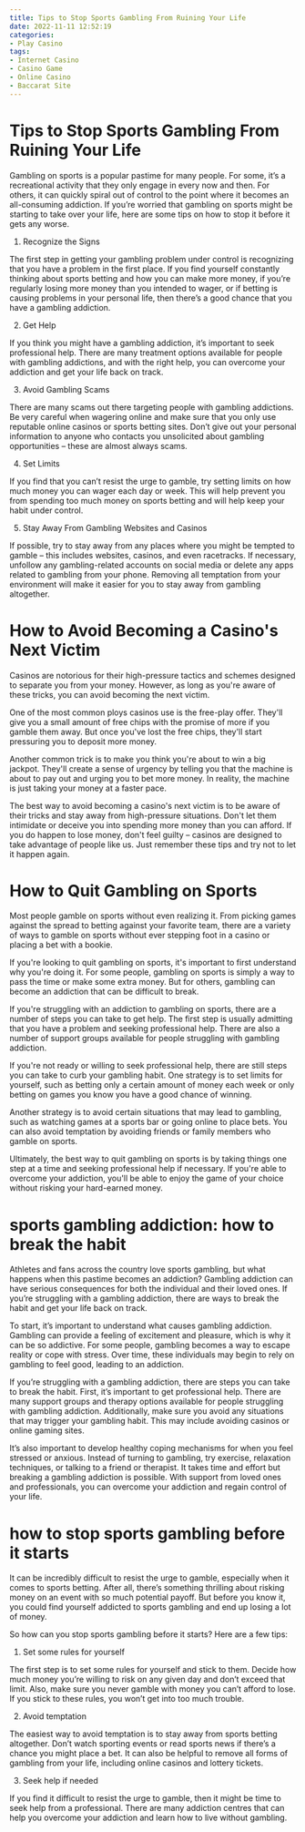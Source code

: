```yaml
---
title: Tips to Stop Sports Gambling From Ruining Your Life
date: 2022-11-11 12:52:19
categories:
- Play Casino
tags:
- Internet Casino
- Casino Game
- Online Casino
- Baccarat Site
---
```



#  Tips to Stop Sports Gambling From Ruining Your Life

Gambling on sports is a popular pastime for many people. For some, it’s a recreational activity that they only engage in every now and then. For others, it can quickly spiral out of control to the point where it becomes an all-consuming addiction. If you’re worried that gambling on sports might be starting to take over your life, here are some tips on how to stop it before it gets any worse.

1. Recognize the Signs

The first step in getting your gambling problem under control is recognizing that you have a problem in the first place. If you find yourself constantly thinking about sports betting and how you can make more money, if you’re regularly losing more money than you intended to wager, or if betting is causing problems in your personal life, then there’s a good chance that you have a gambling addiction.

2. Get Help

If you think you might have a gambling addiction, it’s important to seek professional help. There are many treatment options available for people with gambling addictions, and with the right help, you can overcome your addiction and get your life back on track.

3. Avoid Gambling Scams

There are many scams out there targeting people with gambling addictions. Be very careful when wagering online and make sure that you only use reputable online casinos or sports betting sites. Don’t give out your personal information to anyone who contacts you unsolicited about gambling opportunities – these are almost always scams.

4. Set Limits

If you find that you can’t resist the urge to gamble, try setting limits on how much money you can wager each day or week. This will help prevent you from spending too much money on sports betting and will help keep your habit under control.

5. Stay Away From Gambling Websites and Casinos

If possible, try to stay away from any places where you might be tempted to gamble – this includes websites, casinos, and even racetracks. If necessary, unfollow any gambling-related accounts on social media or delete any apps related to gambling from your phone. Removing all temptation from your environment will make it easier for you to stay away from gambling altogether.

#  How to Avoid Becoming a Casino's Next Victim

Casinos are notorious for their high-pressure tactics and schemes designed to separate you from your money. However, as long as you're aware of these tricks, you can avoid becoming the next victim.

One of the most common ploys casinos use is the free-play offer. They'll give you a small amount of free chips with the promise of more if you gamble them away. But once you've lost the free chips, they'll start pressuring you to deposit more money.

Another common trick is to make you think you're about to win a big jackpot. They'll create a sense of urgency by telling you that the machine is about to pay out and urging you to bet more money. In reality, the machine is just taking your money at a faster pace.

The best way to avoid becoming a casino's next victim is to be aware of their tricks and stay away from high-pressure situations. Don't let them intimidate or deceive you into spending more money than you can afford. If you do happen to lose money, don't feel guilty – casinos are designed to take advantage of people like us. Just remember these tips and try not to let it happen again.

#  How to Quit Gambling on Sports

Most people gamble on sports without even realizing it. From picking games against the spread to betting against your favorite team, there are a variety of ways to gamble on sports without ever stepping foot in a casino or placing a bet with a bookie.

If you're looking to quit gambling on sports, it's important to first understand why you're doing it. For some people, gambling on sports is simply a way to pass the time or make some extra money. But for others, gambling can become an addiction that can be difficult to break.

If you're struggling with an addiction to gambling on sports, there are a number of steps you can take to get help. The first step is usually admitting that you have a problem and seeking professional help. There are also a number of support groups available for people struggling with gambling addiction.

If you're not ready or willing to seek professional help, there are still steps you can take to curb your gambling habit. One strategy is to set limits for yourself, such as betting only a certain amount of money each week or only betting on games you know you have a good chance of winning.

Another strategy is to avoid certain situations that may lead to gambling, such as watching games at a sports bar or going online to place bets. You can also avoid temptation by avoiding friends or family members who gamble on sports.

Ultimately, the best way to quit gambling on sports is by taking things one step at a time and seeking professional help if necessary. If you're able to overcome your addiction, you'll be able to enjoy the game of your choice without risking your hard-earned money.

#  sports gambling addiction: how to break the habit

Athletes and fans across the country love sports gambling, but what happens when this pastime becomes an addiction? Gambling addiction can have serious consequences for both the individual and their loved ones. If you’re struggling with a gambling addiction, there are ways to break the habit and get your life back on track.

To start, it’s important to understand what causes gambling addiction. Gambling can provide a feeling of excitement and pleasure, which is why it can be so addictive. For some people, gambling becomes a way to escape reality or cope with stress. Over time, these individuals may begin to rely on gambling to feel good, leading to an addiction.

If you’re struggling with a gambling addiction, there are steps you can take to break the habit. First, it’s important to get professional help. There are many support groups and therapy options available for people struggling with gambling addiction. Additionally, make sure you avoid any situations that may trigger your gambling habit. This may include avoiding casinos or online gaming sites.

It’s also important to develop healthy coping mechanisms for when you feel stressed or anxious. Instead of turning to gambling, try exercise, relaxation techniques, or talking to a friend or therapist. It takes time and effort but breaking a gambling addiction is possible. With support from loved ones and professionals, you can overcome your addiction and regain control of your life.

#  how to stop sports gambling before it starts

 <style> .article-header { margin-top: 1.5em; } </style>

It can be incredibly difficult to resist the urge to gamble, especially when it comes to sports betting. After all, there’s something thrilling about risking money on an event with so much potential payoff. But before you know it, you could find yourself addicted to sports gambling and end up losing a lot of money.

So how can you stop sports gambling before it starts? Here are a few tips:

1. Set some rules for yourself

The first step is to set some rules for yourself and stick to them. Decide how much money you’re willing to risk on any given day and don’t exceed that limit. Also, make sure you never gamble with money you can’t afford to lose. If you stick to these rules, you won’t get into too much trouble.

2. Avoid temptation

The easiest way to avoid temptation is to stay away from sports betting altogether. Don’t watch sporting events or read sports news if there’s a chance you might place a bet. It can also be helpful to remove all forms of gambling from your life, including online casinos and lottery tickets.


3. Seek help if needed

If you find it difficult to resist the urge to gamble, then it might be time to seek help from a professional. There are many addiction centres that can help you overcome your addiction and learn how to live without gambling.